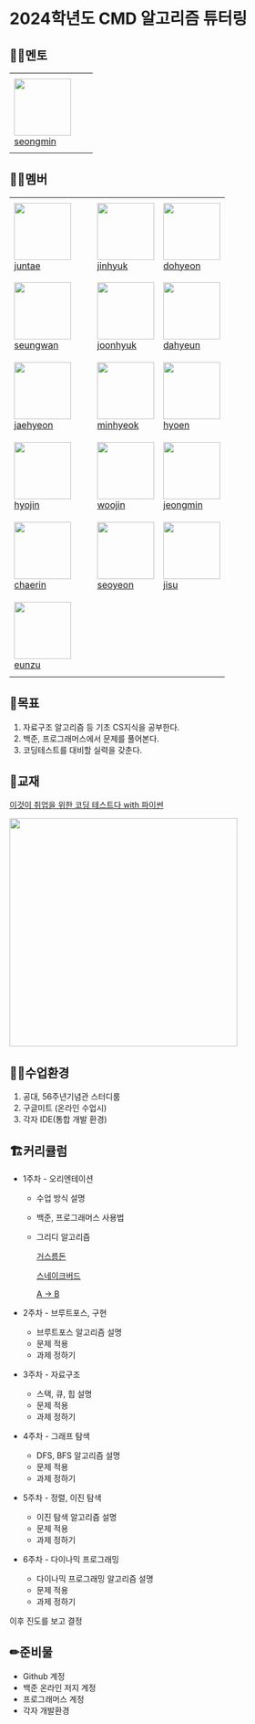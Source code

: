 # 2024학년도 CMD 알고리즘 튜터링

## 💁‍♂️멘토
<table>
  <tr height="140px">
    <td width="130px">
      <a href="https://github.com/seongm1n"><img height="100px" width="100px" src="https://avatars.githubusercontent.com/u/166149819?v=4"></a>
      <br>
      <a href="https://github.com/seongm1n">seongmin</a>
    </td>
  </tr>
</table>

## 🙋‍♂️멤버
<table>
  <tr height="140px">
    <td width="130px">
      <a href="https://github.com/jangjuntae"><img height="100px" width="100px" src="https://avatars.githubusercontent.com/u/91938434?v=4"></a>
      <br>
      <a href="https://github.com/jangjuntae">juntae</a>
    </td>
    <td>
      <a href="https://github.com/sukryu"><img height="100px" width="100px" src="https://avatars.githubusercontent.com/u/94154497?v=4"></a>
      <br>
      <a href="https://github.com/sukryu">jinhyuk</a>
    </td>
    <td>
      <a href="https://github.com/hyeondo01"><img height="100px" width="100px" src="https://avatars.githubusercontent.com/u/156043136?v=4"></a>
      <br>
      <a href="https://github.com/hyeondo01">dohyeon</a>
    </td>
  </tr>
  <tr height="140px">
    <td>
      <a href="https://github.com/svvchu"><img height="100px" width="100px" src="https://avatars.githubusercontent.com/u/112860927?v=4"></a>
      <br>
      <a href="https://github.com/svvchu">seungwan</a>
    </td>
    <td>
      <a href="https://github.com/SiRyung"><img height="100px" width="100px" src="https://avatars.githubusercontent.com/u/91623756?v=4"></a>
      <br>
      <a href="https://github.com/SiRyung">joonhyuk</a>
    </td>
    <td>
      <a href="https://github.com/mopy12"><img height="100px" width="100px" src="https://avatars.githubusercontent.com/u/166390212?v=4"></a>
      <br>
      <a href="https://github.com/mopy12">dahyeun</a>
    </td>
  </tr>
  <tr height="140px">
    <td>
      <a href="https://github.com/hamtory05"><img height="100px" width="100px" src="https://avatars.githubusercontent.com/u/163499219?v=4"></a>
      <br>
      <a href="https://github.com/hamtory05">jaehyeon</a>
    </td>
    <td>
      <a href="https://github.com/alsgur05"><img height="100px" width="100px" src="https://avatars.githubusercontent.com/u/76838480?v=4"></a>
      <br>
      <a href="https://github.com/alsgur05">minhyeok</a>
    </td>
    <td>
      <a href="https://github.com/hyoeun24"><img height="100px" width="100px" src="https://avatars.githubusercontent.com/u/163793234?v=4"></a>
      <br>
      <a href="https://github.com/hyoeun24">hyoen</a>
    </td>
  </tr>
  <tr height="140px">
    <td>
      <a href="https://github.com/hyojin-j"><img height="100px" width="100px" src="https://avatars.githubusercontent.com/u/166384892?v=4"></a>
      <br>
      <a href="https://github.com/hyojin-j">hyojin</a>
    </td>
    <td>
      <a href="https://github.com/Woojin525"><img height="100px" width="100px" src="https://avatars.githubusercontent.com/u/166416355?v=4"></a>
      <br>
      <a href="https://github.com/Woojin525">woojin</a>
    </td>
    <td>
      <a href="https://github.com/parkjm0114"><img height="100px" width="100px" src="https://avatars.githubusercontent.com/u/163758291?v=4"></a>
      <br>
      <a href="https://github.com/parkjm0114">jeongmin</a>
    </td>
  </tr>
  <tr height="140px">
    <td>
      <a href="https://github.com/chaerinu"><img height="100px" width="100px" src="https://avatars.githubusercontent.com/u/166604981?v=4"></a>
      <br>
      <a href="https://github.com/chaerinu">chaerin</a>
    </td>
    <td>
      <a href="https://github.com/tjdus04"><img height="100px" width="100px" src="https://avatars.githubusercontent.com/u/166391394?v=4"></a>
      <br>
      <a href="https://github.com/tjdus04">seoyeon</a>
    </td>
    </td>
    <td>
      <a href="https://github.com/JISUWITHALLCAPS"><img height="100px" width="100px" src="https://avatars.githubusercontent.com/u/128721747?v=4"></a>
      <br>
      <a href="https://github.com/JISUWITHALLCAPS">jisu</a>
    </td>
  </tr>
  <tr height="140px">
    <td>
      <a href="https://github.com/eunzzu"><img height="100px" width="100px" src="https://avatars.githubusercontent.com/u/145631943?v=4"></a>
      <br>
      <a href="https://github.com/eunzzu">eunzu</a>
    </td>
  </tr>
</table>


## 🥅목표
1. 자료구조 알고리즘 등 기초 CS지식을 공부한다.
2. 백준, 프로그래머스에서 문제를 풀어본다.
3. 코딩테스트를 대비할 실력을 갖춘다.


## 📖교재
[이것이 취업을 위한 코딩 테스트다 with 파이썬](https://www.yes24.com/Product/Goods/91433923)

<img src="https://image.yes24.com/goods/91433923/XL" height = 400>


## 🧑‍💻수업환경
1. 공대, 56주년기념관 스터디룸
2. 구글미트 (온라인 수업시)
3. 각자 IDE(통합 개발 환경)

## 🏗커리큘럼
- 1주차 - 오리엔테이션
  - 수업 방식 설명
  - 백준, 프로그래머스 사용법
  - 그리디 알고리즘

    [거스름돈](https://www.acmicpc.net/problem/5585)

    [스네이크버드](https://www.acmicpc.net/problem/16435)

    [A -> B](https://www.acmicpc.net/problem/16953)

- 2주차 - 브루트포스, 구현
  - 브루트포스 알고리즘 설명
  - 문제 적용
  - 과제 정하기
- 3주차 - 자료구조
  - 스택, 큐, 힙 설명
  - 문제 적용
  - 과제 정하기
- 4주차 - 그래프 탐색
  - DFS, BFS 알고리즘 설명
  - 문제 적용
  - 과제 정하기
- 5주차 - 정렬, 이진 탐색
  - 이진 탐색 알고리즘 설명
  - 문제 적용
  - 과제 정하기
- 6주차 - 다이나믹 프로그래밍
  - 다이나믹 프로그래밍 알고리즘 설명
  - 문제 적용
  - 과제 정하기

이후 진도를 보고 결정

## ✏준비물
- Github 계정
- 백준 온라인 저지 계정
- 프로그래머스 계정
- 각자 개발환경
